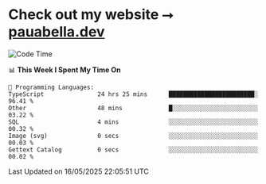# Check out my website ⭢ [pauabella.dev](https://pauabella.dev)

<!--START_SECTION:waka-->
![Code Time](http://img.shields.io/badge/Code%20Time-4%2C432%20hrs%2051%20mins-blue)

📊 **This Week I Spent My Time On** 

```text
💬 Programming Languages: 
TypeScript               24 hrs 25 mins      ████████████████████████░   96.41 % 
Other                    48 mins             █░░░░░░░░░░░░░░░░░░░░░░░░   03.22 % 
SQL                      4 mins              ░░░░░░░░░░░░░░░░░░░░░░░░░   00.32 % 
Image (svg)              0 secs              ░░░░░░░░░░░░░░░░░░░░░░░░░   00.03 % 
Gettext Catalog          0 secs              ░░░░░░░░░░░░░░░░░░░░░░░░░   00.02 % 
```


 Last Updated on 16/05/2025 22:05:51 UTC
<!--END_SECTION:waka-->
